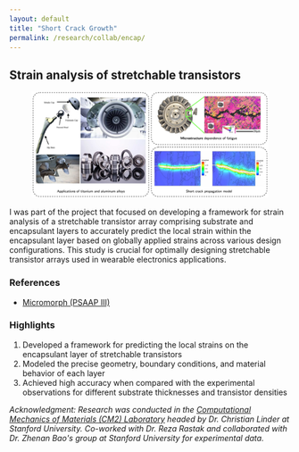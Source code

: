 ```yaml
---
layout: default
title: "Short Crack Growth"
permalink: /research/collab/encap/
---
```

<section class="research-detail"> 

  <h2>Strain analysis of stretchable transistors</h2> 

  <figure class="rd-image"> <img src="/research/postdoc/PostdocOverview.png" alt="Short crack growth study"> </figure> 

  <div class="rd-content"> <p> I was part of the project that focused on developing a framework for strain analysis of a stretchable transistor array comprising substrate and encapsulant layers to accurately predict the local strain within the encapsulant layer based on globally applied strains across various design configurations. This study is crucial for optimally designing stretchable transistor arrays used in wearable electronics applications.  </p>

  <h3>References</h3>
  <ul class="rd-refs">
    <li><a href="https://micromorph.gitlab.io/overview/" target="_blank">Micromorph (PSAAP III) </a></li>
  </ul>

  <h3>Highlights</h3>
  <ol class="rd-highlights">
    <li>Developed a framework for predicting the local strains on the encapsulant layer of stretchable transistors </li>
    <li>Modeled the precise geometry, boundary conditions, and material behavior of each layer</li>
    <li>Achieved high accuracy when compared with the experimental observations for different substrate thicknesses and transistor densities</li>
  </ol>

  <p class="rd-ack"><em>
    Acknowledgment: Research was conducted in the <a href="https://cm2.stanford.edu/" target="_blank">Computational Mechanics of Materials (CM2) Laboratory</a> headed by Dr. Christian Linder at Stanford University. Co-worked with Dr. Reza Rastak and collaborated with Dr. Zhenan Bao's group at Stanford University for experimental data.  
  </em></p>

  </div> 
</section>